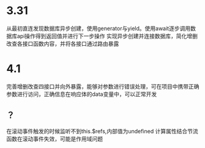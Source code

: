 # 3.31
从最初直连发现数据库异步创建，使用generator与yield。使用await逐步调用数据库api操作得到返回值并进行下一步操作
实现异步创建并连接数据库，简化增删改查各接口函数内容，并将各接口通过路由暴露

# 4.1 
完善增删改查四接口并向外暴露，能够对参数进行错误处理，可在项目中携带正确参数进行访问，正确信息在响应体的data变量中，可以正常开发

## ？
在滚动事件触发的时候监听不到this.$refs,内部值为undefined
计算属性结合节流函数在滚动事件失效，可能是作用域问题